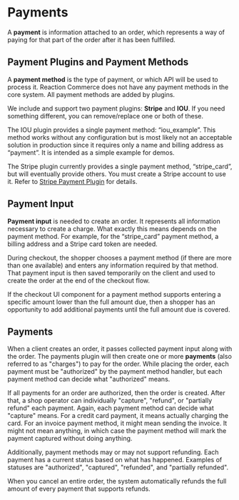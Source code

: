 # Payments

A **payment** is information attached to an order, which represents a way of paying for that part of the order after it has been fulfilled.

## Payment Plugins and Payment Methods

A **payment method** is the type of payment, or which API will be used to process it. Reaction Commerce does not have any payment methods in the core system. All payment methods are added by plugins.

We include and support two payment plugins: **Stripe** and **IOU**. If you need something different, you can remove/replace one or both of these.

The IOU plugin provides a single payment method: “iou_example”. This method works without any configuration but is most likely not an acceptable solution in production since it requires only a name and billing address as “payment”. It is intended as a simple example for demos.

The Stripe plugin currently provides a single payment method, “stripe_card”, but will eventually provide others. You must create a Stripe account to use it. Refer to [Stripe Payment Plugin](./core-plugins-stripe.md) for details.

## Payment Input

**Payment input** is needed to create an order. It represents all information necessary to create a charge. What exactly this means depends on the payment method. For example, for the “stripe_card” payment method, a billing address and a Stripe card token are needed.

During checkout, the shopper chooses a payment method (if there are more than one available) and enters any information required by that method. That payment input is then saved temporarily on the client and used to create the order at the end of the checkout flow.

If the checkout UI component for a payment method supports entering a specific amount lower than the full amount due, then a shopper has an opportunity to add additional payments until the full amount due is covered.

## Payments

When a client creates an order, it passes collected payment input along with the order. The payments plugin will then create one or more **payments** (also referred to as "charges") to pay for the order. While placing the order, each payment must be "authorized" by the payment method handler, but each payment method can decide what "authorized" means.

If all payments for an order are authorized, then the order is created. After that, a shop operator can individually "capture", "refund", or "partially refund" each payment. Again, each payment method can decide what "capture" means. For a credit card payment, it means actually charging the card. For an invoice payment method, it might mean sending the invoice. It might not mean anything, in which case the payment method will mark the payment captured without doing anything.

Additionally, payment methods may or may not support refunding. Each payment has a current status based on what has happened. Examples of statuses are "authorized", "captured", "refunded", and "partially refunded".

When you cancel an entire order, the system automatically refunds the full amount of every payment that supports refunds.